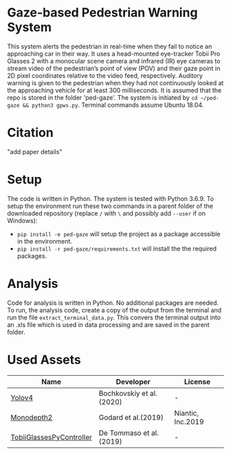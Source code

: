 # Gaze-based Pedestrian Warning System

This system alerts the pedestrian in real-time when they fail to notice an approaching car in their way. It uses a head-mounted eye-tracker Tobii Pro Glasses 2 with a monocular scene camera and infrared (IR) eye cameras to stream video of the pedestrian’s point of view (POV) and their gaze point in 2D pixel coordinates relative to the video feed, respectively. Auditory warning is given to the pedestrian when they had not continuously looked at the approaching vehicle for at least 300 milliseconds. It is assumed that the repo is stored in the folder 'ped-gaze'. The system is initiated by `cd ~/ped-gaze && python3 gpws.py`. Terminal commands assume Ubuntu 18.04. 

# Citation

"add paper details"

# Setup

The code is written in Python. The system is tested with Python 3.6.9. To setup the environment run these two commands in a parent folder of the downloaded repository (replace `/` with `\` and possibly add `--user` if on Windows):
- `pip install -e ped-gaze` will setup the project as a package accessible in the environment. 
- `pip install -r ped-gaze/requirements.txt` will install the the required packages.
 
# Analysis

Code for analysis is written in Python. No additional packages are needed. To run, the analysis code, create a copy of the output from the terminal and run the file  `extract_terminal_data.py`. This convers the terminal output into an .xls file which is used in data processing and are saved in the parent folder. 

# Used Assets
| Name | Developer | License
| --- | --- | ---
|[Yolov4](https://github.com/AlexeyAB/darknet) | Bochkovskiy et al. (2020) | -
|[Monodepth2](https://github.com/nianticlabs/monodepth2) | Godard et al.(2019) | Niantic, Inc.2019
|[TobiiGlassesPyController](https://github.com/ddetommaso/TobiiGlassesPyController) | De Tommaso et al. (2019) | - 

